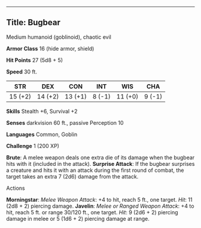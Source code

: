 -------------------------
Title: Bugbear
-------------------------


Medium humanoid (goblinoid), chaotic evil

**Armor Class** 16 (hide armor, shield)

**Hit Points** 27 (5d8 + 5)

**Speed** 30 ft.

  STR    | DEX     | CON     | INT     | WIS     | CHA
  ---------|---------|---------|--------|---------|--------
  | 15 (+2)   | 14 (+2)   | 13 (+1)   | 8 (-1)   | 11 (+0)   | 9 (-1)

**Skills** Stealth +6, Survival +2

**Senses** darkvision 60 ft., passive Perception 10

**Languages** Common, Goblin

**Challenge** 1 (200 XP)


**Brute**: A melee weapon deals one extra die of its damage when the
    bugbear hits with it (included in the attack).
**Surprise Attack**: If the bugbear surprises a creature and hits it
    with an attack during the first round of combat, the target takes an
    extra 7 (2d6) damage from the attack.


Actions

**Morningstar**: *Melee Weapon Attack*: +4 to hit, reach 5 ft.,
    one target. *Hit*: 11 (2d8 + 2) piercing damage.
**Javelin**: *Melee or Ranged Weapon Attack*: +4 to hit, reach 5 ft.
    or range 30/120 ft., one target. *Hit*: 9 (2d6 + 2) piercing damage
    in melee or 5 (1d6 + 2) piercing damage at range.

